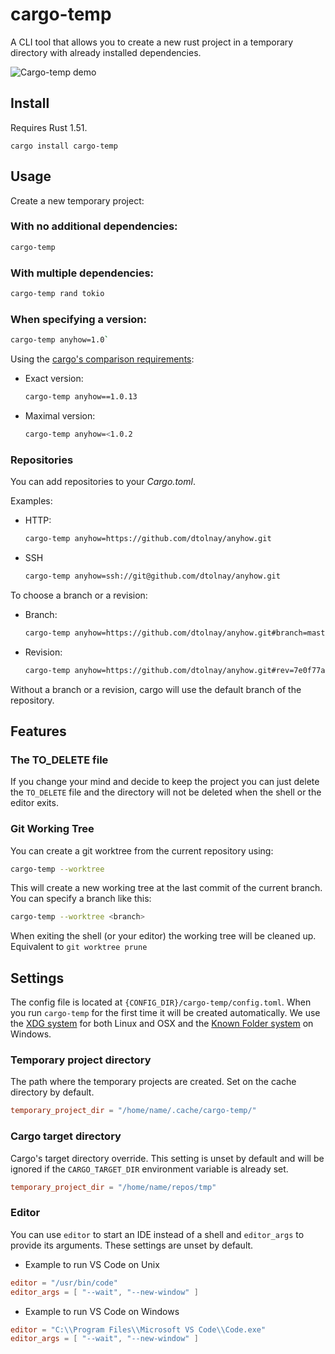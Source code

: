 # cargo-temp

A CLI tool that allows you to create a new rust project in a temporary directory
with already installed dependencies.

![Cargo-temp demo](t-rec.gif)

## Install

Requires Rust 1.51.

`cargo install cargo-temp`

## Usage

Create a new temporary project:

### With no additional dependencies:

```bash
cargo-temp
```

### With multiple dependencies:

```bash
cargo-temp rand tokio
```

### When specifying a version:

```bash
cargo-temp anyhow=1.0`
```

Using the [cargo's comparison requirements][comparison]:

* Exact version:
  ```bash
  cargo-temp anyhow==1.0.13
  ```

* Maximal version:
  ```bash
  cargo-temp anyhow=<1.0.2
  ```

### Repositories

You can add repositories to your *Cargo.toml*.

Examples:

* HTTP:
  ```bash
  cargo-temp anyhow=https://github.com/dtolnay/anyhow.git
  ```

* SSH
  ```bash
  cargo-temp anyhow=ssh://git@github.com/dtolnay/anyhow.git
  ```

To choose a branch or a revision:

* Branch:
  ```bash
  cargo-temp anyhow=https://github.com/dtolnay/anyhow.git#branch=master
  ```

* Revision:
  ```bash
  cargo-temp anyhow=https://github.com/dtolnay/anyhow.git#rev=7e0f77a38
  ```

Without a branch or a revision, cargo will use the default branch of the
repository.

## Features

### The TO_DELETE file

If you change your mind and decide to keep the project you can just delete the
`TO_DELETE` file and the directory will not be deleted when the shell or the
editor exits.

### Git Working Tree

You can create a git worktree from the current repository using:

```bash
cargo-temp --worktree
```
<!-- git worktree -d <temp_dir>] -->

This will create a new working tree at the last commit of the current branch.
You can specify a branch like this:

```bash
cargo-temp --worktree <branch>
```
<!-- git worktree <temp_dir> <branch>-->

When exiting the shell (or your editor) the working tree will be cleaned up.
Equivalent to `git worktree prune`

## Settings

The config file is located at `{CONFIG_DIR}/cargo-temp/config.toml`.
When you run `cargo-temp` for the first time it will be created automatically.
We use the [XDG system][xdg] for both Linux and OSX
and the [Known Folder system][knownfolder] on Windows.

### Temporary project directory

The path where the temporary projects are created.
Set on the cache directory by default.

```toml
temporary_project_dir = "/home/name/.cache/cargo-temp/"
```

### Cargo target directory

Cargo's target directory override.
This setting is unset by default and will be ignored if the `CARGO_TARGET_DIR`
environment variable is already set.

```toml
temporary_project_dir = "/home/name/repos/tmp"
```

### Editor

You can use `editor` to start an IDE instead of a shell
and `editor_args` to provide its arguments. These settings are unset by default.

* Example to run VS Code on Unix
```toml
editor = "/usr/bin/code"
editor_args = [ "--wait", "--new-window" ]
```

* Example to run VS Code on Windows
```toml
editor = "C:\\Program Files\\Microsoft VS Code\\Code.exe"
editor_args = [ "--wait", "--new-window" ]
```

[comparison]: https://doc.rust-lang.org/cargo/reference/specifying-dependencies.html#comparison-requirements
[xdg]: https://docs.rs/xdg/2.2.0/xdg/
[knownfolder]: https://docs.rs/dirs-2/3.0.1/dirs_2/
